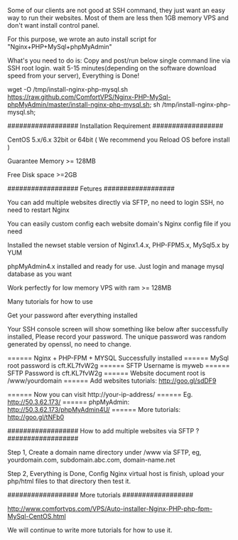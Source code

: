 Some of our clients are not good at SSH command, they just want an easy way to run their websites. Most of them are less then 1GB memory VPS and don't want install control panel.

For this purpose, we wrote an auto install script for "Nginx+PHP+MySql+phpMyAdmin"

What's you need to do is: Copy and post/run below single command line via SSH root login. wait 5-15 minutes(depending on the software download speed from your server), Everything is Done!


wget -O /tmp/install-nginx-php-mysql.sh https://raw.github.com/ComfortVPS/Nginx-PHP-MySql-phpMyAdmin/master/install-nginx-php-mysql.sh; sh /tmp/install-nginx-php-mysql.sh;



################## Installation Requirement ################## 

CentOS 5.x/6.x 32bit or 64bit ( We recommend you Reload OS before install )

Guarantee Memory >= 128MB

Free Disk space >=2GB


################## Fetures ################## 

You can add multiple websites directly via SFTP, no need to login SSH, no need to restart Nginx

You can easily custom config each website domain's Nginx config file if you need

Installed the newset stable version of Nginx1.4.x, PHP-FPM5.x, MySql5.x by YUM

phpMyAdmin4.x installed and ready for use. Just login and manage mysql database as you want

Work perfectly for low memory VPS with ram >= 128MB

Many tutorials for how to use

Get your password after everything installed


Your SSH console screen will show something like below after successfully installed, Please record your password. The unique password was random generated by openssl, no need to change.

====== Nginx + PHP-FPM + MYSQL Successfully installed
====== MySql root password is cft.KL7fvW2g
====== SFTP Username is myweb
====== SFTP Password is cft.KL7fvW2g
====== Website document root is /www/yourdomain
====== Add websites tutorials: http://goo.gl/sdDF9

====== Now you can visit http://your-ip-address/ 
====== Eg. http://50.3.62.173/
====== phpMyAdmin: http://50.3.62.173/phpMyAdmin4U/
====== More tutorials: http://goo.gl/tNFb0





################## How to add multiple websites via SFTP ? ################## 

Step 1, Create a domain name directory under /www via SFTP, eg, yourdomain.com, subdomain.abc.com, domain-name.net

Step 2, Everything is Done, Config Nginx virtual host is finish, upload your php/html files to that directory then test it.





################## More tutorials ################## 

http://www.comfortvps.com/VPS/Auto-installer-Nginx-PHP-php-fpm-MySql-CentOS.html

We will continue to write more tutorials for how to use it.



